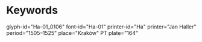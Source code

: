 # Keywords
glyph-id="Ha-01_0106"
font-id="Ha-01"
printer-id="Ha"
printer="Jan Haller"
period="1505–1525"
place="Kraków"
PT plate="164"
